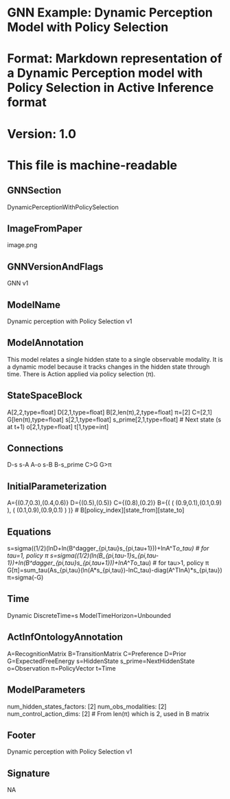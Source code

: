 # GNN Example: Dynamic Perception Model with Policy Selection
# Format: Markdown representation of a Dynamic Perception model with Policy Selection in Active Inference format
# Version: 1.0
# This file is machine-readable

## GNNSection
DynamicPerceptionWithPolicySelection

## ImageFromPaper
image.png

## GNNVersionAndFlags
GNN v1

## ModelName
Dynamic perception with Policy Selection v1

## ModelAnnotation
This model relates a single hidden state to a single observable modality. It is a dynamic model because it tracks changes in the hidden state through time. There is Action applied via policy selection (π).

## StateSpaceBlock
A[2,2,type=float]
D[2,1,type=float]
B[2,len(π),2,type=float]
π=[2]
C=[2,1]
G[len(π),type=float]
s[2,1,type=float]
s_prime[2,1,type=float] # Next state (s at t+1)
o[2,1,type=float]
t[1,type=int]

## Connections
D-s
s-A
A-o
s-B
B-s_prime
C>G
G>π

## InitialParameterization
A={(0.7,0.3),(0.4,0.6)}
D={(0.5),(0.5)}
C={(0.8),(0.2)}
B={( ( (0.9,0.1),(0.1,0.9) ), ( (0.1,0.9),(0.9,0.1) ) )} # B[policy_index][state_from][state_to]

## Equations
s=sigma((1/2)(lnD+ln(B^dagger_{pi,tau}s_{pi,tau+1}))+lnA^T*o_tau) # for tau=1, policy π
s=sigma((1/2)(ln(B_{pi,tau-1}s_{pi,tau-1})+ln(B^dagger_{pi,tau}s_{pi,tau+1}))+lnA^T*o_tau) # for tau>1, policy π
G[π]=sum_tau(As_{pi,tau}(ln(A*s_{pi,tau})-lnC_tau)-diag(A^TlnA)*s_{pi,tau})
π=sigma(-G)

## Time
Dynamic
DiscreteTime=s
ModelTimeHorizon=Unbounded

## ActInfOntologyAnnotation
A=RecognitionMatrix
B=TransitionMatrix
C=Preference
D=Prior
G=ExpectedFreeEnergy
s=HiddenState
s_prime=NextHiddenState
o=Observation
π=PolicyVector
t=Time

## ModelParameters
num_hidden_states_factors: [2]
num_obs_modalities: [2]
num_control_action_dims: [2] # From len(π) which is 2, used in B matrix

## Footer
Dynamic perception with Policy Selection v1

## Signature
NA 